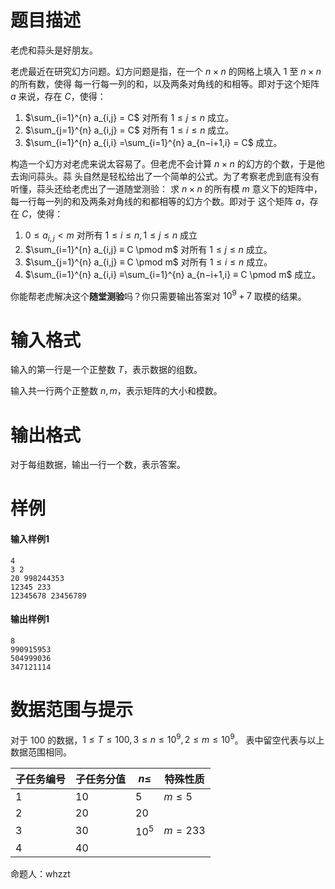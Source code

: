 
# 题目描述

老虎和蒜头是好朋友。

老虎最近在研究幻方问题。幻方问题是指，在一个 $n × n$ 的网格上填入 $1$ 至 $n × n$ 的所有数，使得
每一行每一列的和，以及两条对角线的和相等。即对于这个矩阵 $a$ 来说，存在 $C$，使得：

1. $\sum_{i=1}^{n} a_{i,j} = C$ 对所有 $1 ≤ j ≤ n$ 成立。
2. $\sum_{j=1}^{n} a_{i,j} = C$ 对所有 $1 ≤ i ≤ n$ 成立。
3. $\sum_{i=1}^{n} a_{i,i} =\sum_{i=1}^{n} a_{n−i+1,i} = C$ 成立。

构造一个幻方对老虎来说太容易了。但老虎不会计算 $n × n$ 的幻方的个数，于是他去询问蒜头。蒜
头自然是轻松给出了一个简单的公式。为了考察老虎到底有没有听懂，蒜头还给老虎出了一道随堂测验：
求 $n × n$ 的所有模 $m$ 意义下的矩阵中，每一行每一列的和及两条对角线的和都相等的幻方个数。即对于
这个矩阵 $a$，存在 $C$，使得：

1. $0 ≤ a_{i,j} < m$ 对所有 $1 ≤ i ≤ n, 1 ≤ j ≤ n$ 成立
2. $\sum_{i=1}^{n} a_{i,j} ≡ C \pmod m$ 对所有 $1 ≤ j ≤ n$ 成立。
3. $\sum_{j=1}^{n} a_{i,j} ≡ C \pmod m$ 对所有 $1 ≤ i ≤ n$ 成立。
4. $\sum_{i=1}^{n} a_{i,i} ≡\sum_{i=1}^{n} a_{n−i+1,i} ≡ C \pmod m$ 成立。

你能帮老虎解决这个**随堂测验**吗？你只需要输出答案对 $10^9 + 7$ 取模的结果。

# 输入格式

输入的第一行是一个正整数 $T$，表示数据的组数。

输入共一行两个正整数 $n, m$，表示矩阵的大小和模数。

# 输出格式

对于每组数据，输出一行一个数，表示答案。

# 样例

#### 输入样例1
```plain
4
3 2
20 998244353
12345 233
12345678 23456789
```
#### 输出样例1
```plain
8
990915953
504999036
347121114
```

# 数据范围与提示

对于 $100%$ 的数据，$1 ≤ T ≤ 100, 3 ≤ n ≤ 10^9, 2 ≤ m ≤ 10^9$。
表中留空代表与以上数据范围相同。

|子任务编号| 子任务分值| $n ≤$| 特殊性质|
|---|---|---|---|
|1 |10| $5$| $m ≤ 5$|
|2 |20| $20$||
|3 |30| $10^5$| $m = 233$|
|4 |40|||

命题人：whzzt

